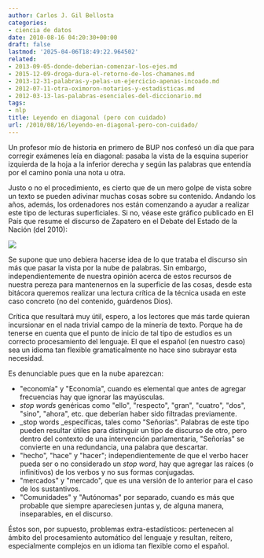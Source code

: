 ```yaml
---
author: Carlos J. Gil Bellosta
categories:
- ciencia de datos
date: 2010-08-16 04:20:30+00:00
draft: false
lastmod: '2025-04-06T18:49:22.964502'
related:
- 2013-09-05-donde-deberian-comenzar-los-ejes.md
- 2015-12-09-droga-dura-el-retorno-de-los-chamanes.md
- 2013-12-31-palabras-y-pelas-un-ejercicio-apenas-incoado.md
- 2012-07-11-otra-oximoron-notarios-y-estadisticas.md
- 2012-03-13-las-palabras-esenciales-del-diccionario.md
tags:
- nlp
title: Leyendo en diagonal (pero con cuidado)
url: /2010/08/16/leyendo-en-diagonal-pero-con-cuidado/
---
```


Un profesor mío de historia en primero de BUP nos confesó un día que para corregir exámenes leía en diagonal: pasaba la vista de la esquina superior izquierda de la hoja a la inferior derecha y según las palabras que entendía por el camino ponía una nota u otra.

Justo o no el procedimiento, es cierto que de un mero golpe de vista sobre un texto se pueden adivinar muchas cosas sobre su contenido. Andando los años, además, los ordenadores nos están comenzando a ayudar a realizar este tipo de lecturas superficiales. Si no, véase este gráfico publicado en El País que resume el discurso de Zapatero en el Debate del Estado de la Nación (del 2010):

[![](/wp-uploads/2010/08/1279115173-d44c125a0e942209b6fd646151b32421.jpg)
](/wp-uploads/2010/08/1279115173-d44c125a0e942209b6fd646151b32421.jpg)

Se supone que uno debiera hacerse idea de lo que trataba el discurso sin más que pasar la vista por la nube de palabras. Sin embargo, independientemente de nuestra opinión acerca de estos recursos de nuestra pereza para mantenernos en la superficie de las cosas, desde esta bitácora queremos realizar una lectura crítica de la técnica usada en este caso concreto (no del contenido, guárdenos Dios).

Crítica que resultará muy útil, espero, a los lectores que más tarde quieran incursionar en el nada trivial campo de la minería de texto. Porque ha de tenerse en cuenta que el punto de inicio de tal tipo de estudios es un correcto procesamiento del lenguaje. El que el español (en nuestro caso) sea un idioma tan flexible gramaticalmente no hace sino subrayar esta necesidad.

Es denunciable pues que en la nube aparezcan:

* "economía" y "Economía", cuando es elemental que antes de agregar frecuencias hay que ignorar las mayúsculas.
* _stop words_ genéricas como "ello", "respecto", "gran", "cuatro", "dos", "sino", "ahora", etc. que deberían haber sido filtradas previamente.
* _stop words _específicas, tales como "Señorías". Palabras de este tipo pueden resultar útiles para distinguir un tipo de discurso de otro, pero dentro del contexto de una intervención parlamentaria, "Señorías" se convierte en una redundancia, una palabra que descartar.
* "hecho", "hace" y "hacer"; independientemente de que el verbo hacer pueda ser o no considerado un _stop word_, hay que agregar las raíces (o infinitivos) de los verbos y no sus formas conjugadas.
* "mercados" y "mercado", que es una versión de lo anterior para el caso de los sustantivos.
* "Comunidades" y "Autónomas" por separado, cuando es más que probable que siempre apareciesen juntas y, de alguna manera, inseparables, en el discurso.

Éstos son, por supuesto, problemas extra-estadísticos: pertenecen al ámbito del procesamiento automático del lenguaje y resultan, reitero, especialmente complejos en un idioma tan flexible como el español.